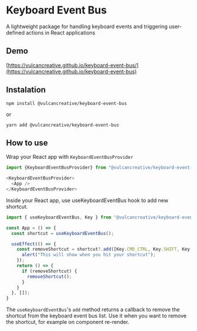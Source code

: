 # Keyboard Event Bus
A lightweight package for handling keyboard events and triggering user-defined actions in React applications

## Demo
[https://vulcancreative.github.io/keyboard-event-bus/](https://vulcancreative.github.io/keyboard-event-bus)

## Instalation
```
npm install @vulcancreative/keyboard-event-bus
```

or 

```
yarn add @vulcancreative/keyboard-event-bus
```

## How to use
Wrap your React app with `KeyboardEventBusProvider`

```js
import {KeyboardEventBusProvider} from "@vulcancreative/keyboard-event-bus";

<KeyboardEventBusProvider>
  <App />
</KeyboardEventBusProvider>
```

Inside your React app, use useKeyboardEventBus hook to add new shortcut.

```js
import { useKeyboardEventBus, Key } from "@vulcancreative/keyboard-event-bus";

const App = () => {
  const shortcut = useKeyboardEventBus();

  useEffect(() => {
    const removeShortcut = shortcut?.add([Key.CMD_CTRL, Key.SHIFT, Key.CHAR_K], () => {
      alert("This will show when you hit your shortcut");
    });
    return () => {
      if (removeShortcut) {
        removeShortcut();
      }
    }
  }, []);
}
```

The `useKeyboardEventBus`'s `add` method returns a callback to remove the shortcut from the keyboard event bus list.
Use it when you want to remove the shortcut, for example on component re-render.
